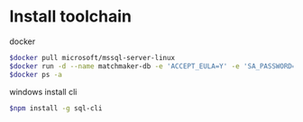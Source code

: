 # Install toolchain

docker

```bash
$docker pull microsoft/mssql-server-linux
$docker run -d --name matchmaker-db -e 'ACCEPT_EULA=Y' -e 'SA_PASSWORD=f8DL9JkFx$1qrN4' -p 1433:1433 microsoft/mssql-server-linux
$docker ps -a
```

windows install cli

```bash
$npm install -g sql-cli
```

